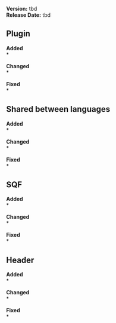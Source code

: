 **Version:** tbd<br>
**Release Date:** tbd

## Plugin
**Added**<br>
* 

**Changed**<br>
*

**Fixed**<br>
* 


## Shared between languages
**Added**<br>
* 

**Changed**<br>
* 

**Fixed**<br>
* 

## SQF
**Added**<br>
* 

**Changed**<br>
* 

**Fixed**<br>
* 


## Header
**Added**<br>
* 

**Changed**<br>
* 

**Fixed**<br>
* 